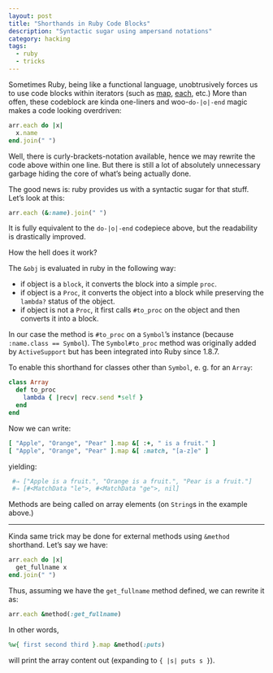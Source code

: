 ```yaml
---
layout: post
title: "Shorthands in Ruby Code Blocks"
description: "Syntactic sugar using ampersand notations"
category: hacking
tags:
  - ruby
  - tricks
---
```

Sometimes Ruby, being like a functional language, unobtrusively forces us to use
code blocks within iterators (such as [map](http://www.ruby-doc.org/core-1.9.3/Array.html#method-i-map), 
[each](http://www.ruby-doc.org/core-1.9.3/Array.html#method-i-each), etc.) More than offen, these codeblock
are kinda one-liners and woo-`do-|o|-end` magic makes a code looking overdriven:

```ruby
arr.each do |x|
  x.name
end.join(" ")
```

Well, there is curly-brackets-notation available, hence we may rewrite the code above within one line.
But there is still a lot of absolutely unnecessary garbage hiding the core of what’s being actually done.

The good news is: ruby provides us with a syntactic sugar for that stuff. Let’s look at this:

```ruby
arr.each (&:name).join(" ")
```

It is fully equivalent to the `do-|o|-end` codepiece above, but the readability is drastically improved.

How the hell does it work?

The `&obj` is evaluated in ruby in the following way:

 * if object is a `block`, it converts the block into a simple `proc`.
 * if object is a `Proc`, it converts the object into a block while preserving the `lambda?` status of the object.
 * if object is not a `Proc`, it first calls `#to_proc` on the object and then converts it into a block.

In our case 
the method is `#to_proc` on a `Symbol`’s instance (because `:name.class == Symbol`). The `Symbol#to_proc` method 
was originally added by `ActiveSupport` but has been integrated into Ruby since 1.8.7.

To enable this shorthand for classes other than `Symbol`, e. g. for an `Array`:

```ruby
class Array
  def to_proc
    lambda { |recv| recv.send *self }
  end
end
```

Now we can write:

```ruby
[ "Apple", "Orange", "Pear" ].map &[ :+, " is a fruit." ]
[ "Apple", "Orange", "Pear" ].map &[ :match, "[a-z]e" ]
```

yielding:

```ruby
 #⇒ ["Apple is a fruit.", "Orange is a fruit.", "Pear is a fruit."]
 #⇒ [#<MatchData "le">, #<MatchData "ge">, nil]
```

Methods are being called on array elements (on `String`s in the example above.)

----
Kinda same trick may be done for external methods using `&method` shorthand. Let’s say we have:

```ruby
arr.each do |x|
  get_fullname x
end.join(" ")
```

Thus, assuming we have the `get_fullname` method defined, we can rewrite it as:

```ruby
arr.each &method(:get_fullname)
```

In other words, 

```ruby
%w{ first second third }.map &method(:puts)
```

will print the array content out (expanding to `{ |s| puts s }`).
